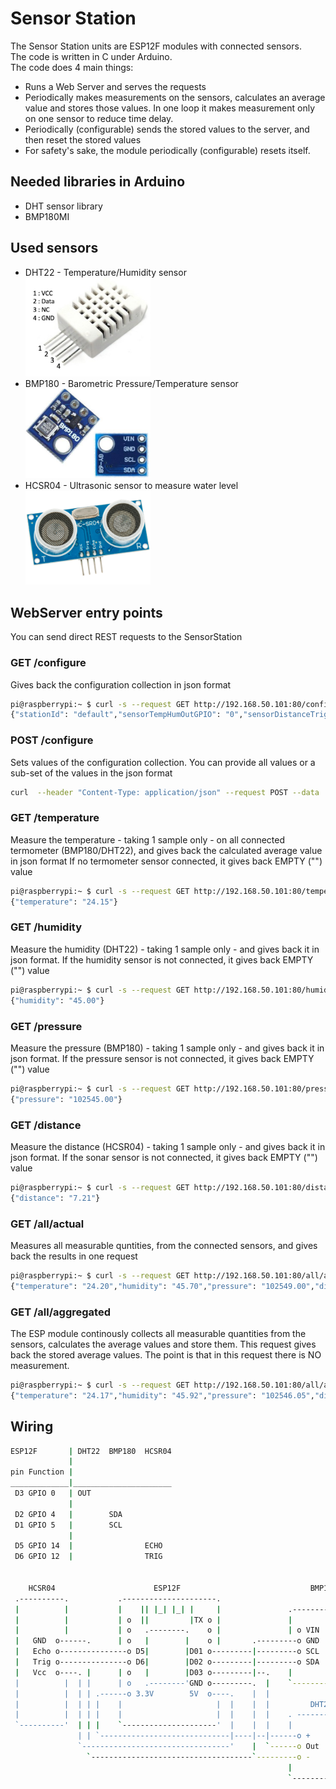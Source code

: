 # Sensor Station
The Sensor Station units are ESP12F modules with connected sensors.  
The code is written in C under Arduino.  
The code does 4 main things:
 * Runs a Web Server and serves the requests
 * Periodically makes measurements on the sensors, calculates an average value and stores those values. In one loop it makes measurement only on one sensor to reduce time delay.
 * Periodically (configurable) sends the stored values to the server, and then reset the stored values
 * For safety's sake, the module periodically (configurable) resets itself.

## Needed libraries in Arduino

 * DHT sensor library
 * BMP180MI

## Used sensors

 * DHT22 - Temperature/Humidity sensor  
    <img src="sensor_dht22.jpg" width="200">
 * BMP180 - Barometric Pressure/Temperature sensor  
    <img src="sensor_bmp180.jpg" width="200">
 * HCSR04 - Ultrasonic sensor to measure water level  
    <img src="sensor_hcsr04.jpg" width="200">


## WebServer entry points
You can send direct REST requests to the SensorStation

### GET /configure
Gives back the configuration collection in json format
```sh
pi@raspberrypi:~ $ curl -s --request GET http://192.168.50.101:80/configure
{"stationId": "default","sensorTempHumOutGPIO": "0","sensorDistanceTrigGPIO": "12","sensorDistanceEchoGPIO": "14","intervalReportMillis": "600300","intervalRegisterMillis": "120600",}
```

### POST /configure
Sets values of the configuration collection.
You can provide all values or a sub-set of the values in the json format
```sh
curl  --header "Content-Type: application/json" --request POST --data '{"stationId": "default","sensorTempHumOutGPIO": "0","sensorDistanceTrigGPIO": "12","sensorDistanceEchoGPIO": "14","intervalReportMillis": "600300","intervalRegisterMillis": "120600",}' http://192.168.50.101:80/configure
```

### GET /temperature
Measure the temperature - taking 1 sample only - on all connected termometer (BMP180/DHT22), and gives back the calculated average value in json format
If no termometer sensor connected, it gives back EMPTY ("") value
```sh
pi@raspberrypi:~ $ curl -s --request GET http://192.168.50.101:80/temperature
{"temperature": "24.15"}
```

### GET /humidity
Measure the humidity (DHT22) - taking 1 sample only - and gives back it in json format.
If the humidity sensor is not connected, it gives back EMPTY ("") value
```sh
pi@raspberrypi:~ $ curl -s --request GET http://192.168.50.101:80/humidity
{"humidity": "45.00"}
```

### GET /pressure
Measure the pressure (BMP180) - taking 1 sample only - and gives back it in json format.
If the pressure sensor is not connected, it gives back EMPTY ("") value
```sh
pi@raspberrypi:~ $ curl -s --request GET http://192.168.50.101:80/pressure
{"pressure": "102545.00"}
```

### GET /distance
Measure the distance (HCSR04) - taking 1 sample only - and gives back it in json format.
If the  sonar sensor is not connected, it gives back EMPTY ("") value
```sh
pi@raspberrypi:~ $ curl -s --request GET http://192.168.50.101:80/distance
{"distance": "7.21"}
```

### GET /all/actual
Measures all measurable quntities, from the connected sensors, and gives back the results in one request
```sh
pi@raspberrypi:~ $ curl -s --request GET http://192.168.50.101:80/all/actual
{"temperature": "24.20","humidity": "45.70","pressure": "102549.00","distance": "7.62",}
```

### GET /all/aggregated
The ESP module continously collects all measurable quantities from the sensors, calculates the average values and store them.
This request gives back the stored average values. The point is that in this request there is NO measurement.
```sh
pi@raspberrypi:~ $ curl -s --request GET http://192.168.50.101:80/all/aggregated
{"temperature": "24.17","humidity": "45.92","pressure": "102546.05","distance": "7.27",}
```


## Wiring

```sh
ESP12F       | DHT22  BMP180  HCSR04                           
             |                                                       
pin Function |                                       
_____________|______________________
 D3 GPIO 0   | OUT                                               
             |                                                         
 D2 GPIO 4   |        SDA                                       
 D1 GPIO 5   |        SCL                     
             |                                
 D5 GPIO 14  |                ECHO            
 D6 GPIO 12  |                TRIG            
                                              
                                              
    HCSR04                      ESP12F                             BMP180
 .----------.           .---------------------.
 |          |           |    || |_| |_| |     |               .--------------.
 |          |           | o  ||         |TX o |               |              |
 |          |           | o   .--------.    o |               | o VIN     O  |
 |   GND  o------.      | o   |        |    o |       .---------o GND        |
 |   Echo o---------------o D5|        |D01 o---------|---------o SCL  .---. |
 |   Trig o---------------o D6|        |D02 o---------|---------o SDA  |   | |
 |   Vcc  o----. |      | o   |        |D03 o---------|--.    |        `---' |
 |          |  | |      | o   .--------'GND o---------.  |    `--------------'
 |          |  | | .------o 3.3V        5V  o----.    |  |
 |          |  | | |    |                     |  |    |  |         DHT22
 |          |  | | |    |                     |  |    |  |    . -------------.
 `----------'  | | |    `---------------------'  |    |  |    |           |   \
               | | `-----------------------------|----|--|------o +       |    \
               `---------------------------------'    |  `------o Out     | O  | 
                 `------------------------------------`---------o -       |    /
                                                              |           |   /
                                                              `--------------'

```





